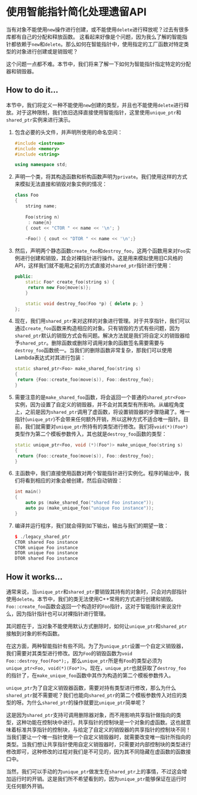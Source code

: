 # 使用智能指针简化处理遗留API

当有对象不能使用`new`操作进行创建，或不能使用`delete`进行释放呢？过去有很多库都有自己的分配和释放函数。
这看起来好像是个问题，因为我么了解的智能指针都依赖于`new`和`delete`。那么如何在智能指针中，使用指定的工厂函数对特定类型的对象进行创建或是销毁呢？

这个问题一点都不难。本节中，我们将来了解一下如何为智能指针指定特定的分配器和销毁器。

## How to do it...

本节中，我们将定义一种不能使用`new`创建的类型，并且也不能使用`delete`进行释放。对于这种限制，我们依旧选择直接使用智能指针，这里使用`unique_ptr`和`shared_ptr`实例来进行演示。

1. 包含必要的头文件，并声明所使用的命名空间：

   ```c++
   #include <iostream>
   #include <memory>
   #include <string>
   
   using namespace std; 
   ```

2. 声明一个类，将其构造函数和析构函数声明为`private`。我们使用这样的方式来模拟无法直接和销毁对象实例的情况：

   ```c++
   class Foo
   {
       string name;
       
       Foo(string n)
       	: name{n}
       { cout << "CTOR " << name << '\n'; }
       
       ~Foo() { cout << "DTOR " << name << '\n';}
   ```

3. 然后，声明两个静态函数`create_foo`和`destroy_foo`，这两个函数用来对`Foo`实例进行创建和销毁，其会对裸指针进行操作。这是用来模拟使用旧C风格的API，这样我们就不能用之前的方式直接对`shared_ptr`指针进行使用：

   ```c++
   public:
       static Foo* create_foo(string s) {
       	return new Foo{move(s)};
       }
   
       static void destroy_foo(Foo *p) { delete p; }
   };
   ```

4. 现在，我们用`shared_ptr`来对这样的对象进行管理。对于共享指针，我们可以通过`create_foo`函数来构造相应的对象。只有销毁的方式有些问题，因为`shared_ptr`默认的销毁方式会有问题。解决方法就是我们将自定义的销毁器给予`shared_ptr`。删除函数或删除可调用对象的函数签名需要需要与`destroy_foo`函数统一。当我们的删除函数非常复杂，那我们可以使用Lambda表达式对其进行包装：

   ```c++
   static shared_ptr<Foo> make_shared_foo(string s)
   {
   	return {Foo::create_foo(move(s)), Foo::destroy_foo};
   }
   ```

5. 需要注意的是`make_shared_foo`函数，将会返回一个普通的`shared_ptr<Foo>`实例，因为设置了自定义的销毁器，并不会对其类型有所影响。从编程角度上，之前是因为`shared_ptr`调用了虚函数，将设置销毁器的步骤隐藏了。唯一指针(`unique_ptr`)不会带来任何额外开销，所以这种方式不适合唯一指针。目前，我们就需要对`unique_ptr`所持有的类型进行修改。我们将`void(*)(Foo*)`类型作为第二个模板参数传入，其也就是`destroy_foo`函数的类型：

   ```c++
   static unique_ptr<Foo, void (*)(Foo*)> make_unique_foo(string s)
   {
   	return {Foo::create_foo(move(s)), Foo::destroy_foo};
   }
   ```

6. 主函数中，我们直接使用函数对两个智能指针进行实例化。程序的输出中，我们将看到相应的对象会被创建，然后自动销毁：

   ```c++
   int main()
   {
       auto ps (make_shared_foo("shared Foo instance"));
       auto pu (make_unique_foo("unique Foo instance"));
   }
   ```

7. 编译并运行程序，我们就会得到如下输出，输出与我们的期望一致：

   ```c++
   $ ./legacy_shared_ptr
   CTOR shared Foo instance
   CTOR unique Foo instance
   DTOR unique Foo instance
   DTOR shared Foo instance
   ```

## How it works...

通常来说，当`unique_ptr`和`shared_ptr`要销毁其持有的对象时，只会对内部指针使用`delete`。本节中，我们的类无法使用C++常用的方式进行创建和销毁。`Foo::create_foo`函数会返回一个构造好的`Foo`指针，这对于智能指针来说没什么，因为指针指针也可以对裸指针进行管理。

其问题在于，当对象不能使用默认方式删除时，如何让`unique_ptr`和`shared_ptr`接触到对象的析构函数。

在这方面，两种智能指针有些不同。为了为`unique_ptr`设置一个自定义销毁器，我们需要对其类型进行修改。因为`Foo`的销毁函数为` void Foo::destroy_foo(Foo*); `，那么`unique_ptr`所是有`Foo`的类型必须为` unique_ptr<Foo, void(*)(Foo*)> `。现在，`unique_ptr`也就获取了`destroy_foo`的指针了，在`make_unique_foo`函数中其作为构造的第二个模板参数传入。

`unique_ptr`为了自定义销毁器函数，需要对持有类型进行修改，那么为什么`shared_ptr`就不需要呢？我们也能向`shared_ptr`的第二个模板参数传入对应的类型的呀。为什么`shared_ptr`的操作就要比`unique_ptr`简单呢？

这是因为`shared_ptr`支持可调用删除器对象，而不用影响共享指针做指向的类型，这种功能在控制块中进行。共享指针的控制块是一个对象的虚函数。这也就意味着标准共享指针的控制块，与给定了自定义的销毁器的共享指针的控制块不同！当我们要让一个唯一指针使用一个自定义销毁器时，就需要改变唯一指针所指向的类型。当我们想让共享指针使用自定义销毁器时，只需要对内部控制块的类型进行修改即可，这种修改的过程对我们是不可见的，因为其不同隐藏在虚函数的函数接口中。

当然，我们可以手动的为`unique_ptr`做发生在`shared_ptr`上的事情，不过这会增加运行时的开销。这是我们所不希望看到的，因为`unique_ptr`能够保证在运行时无任何额外开销。